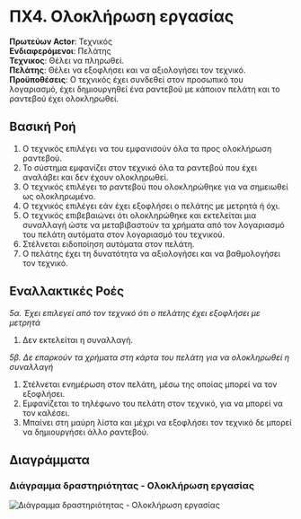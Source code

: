 # ΠΧ4. Ολοκλήρωση εργασίας

**Πρωτεύων Actor**:  Τεχνικός <br>
**Ενδιαφερόμενοι**: Πελάτης <br>
**Τεχνικος**: Θέλει να πληρωθεί.  <br>
**Πελάτης**: Θέλει να εξοφλήσει και να αξιολογήσει τον τεχνικό. <br>
**Προϋποθέσεις**: Ο τεχνικός έχει συνδεθεί στον προσωπικό του λογαριασμό, έχει δημιουργηθεί ένα ραντεβού με κάποιον πελάτη και το ραντεβού έχει ολοκληρωθεί.

## Βασική Ροή
1. Ο τεχνικός επιλέγει να του εμφανισούν όλα τα προς ολοκλήρωση ραντεβού.
2. Το σύστημα εμφανίζει στον τεχνικό όλα τα ραντεβού που έχει αναλάβει και δεν έχουν ολοκληρωθεί.
3. Ο τεχνικός επιλέγει το ραντεβού που ολοκληρώθηκε για να σημειωθεί ως ολοκληρωμένο.
4. Ο τεχνικός επιλέγει εάν έχει εξοφλήσει ο πελάτης με μετρητά ή όχι.
5. Ο τεχνικός επιβεβαιώνει ότι ολοκληρώθηκε και εκτελείται μια συναλλαγή ώστε να μεταβιβαστούν τα χρήματα από τον λογαριασμό του πελάτη αυτόματα στον λογαριασμό του τεχνικού.
6. Στέλνεται ειδοποίηση αυτόματα στον πελάτη.
7. Ο πελάτης έχει τη δυνατότητα να αξιολογήσει και να βαθμολογήσει τον τεχνικό.

## Εναλλακτικές Ροές

*5α. Έχει επιλεγεί από τον τεχνικό ότι ο πελάτης έχει εξοφλήσει με μετρητά*
1. Δεν εκτελείται η συναλλαγή.

*5β. Δε επαρκούν τα χρήματα στη κάρτα του πελάτη για να ολοκληρωθεί η συναλλαγή*
1. Στέλνεται ενημέρωση στον πελάτη, μέσω της οποίας μπορεί να τον εξοφλήσει.
2. Εμφανίζεται το τηλέφωνο του πελάτη στον τεχνικό, για να μπορεί να τον καλέσει.
3. Μπαίνει στη μαύρη λίστα και μέχρι να εξοφλήσει τον τεχνικό δε μπορεί να δημιουργήσει άλλο ραντεβού.

## Διαγράμματα

### Διάγραμμα δραστηριότητας - Ολοκλήρωση εργασίας
![Διάγραμμα δραστηριότητας - Ολοκλήρωση εργασίας](diagrams)

